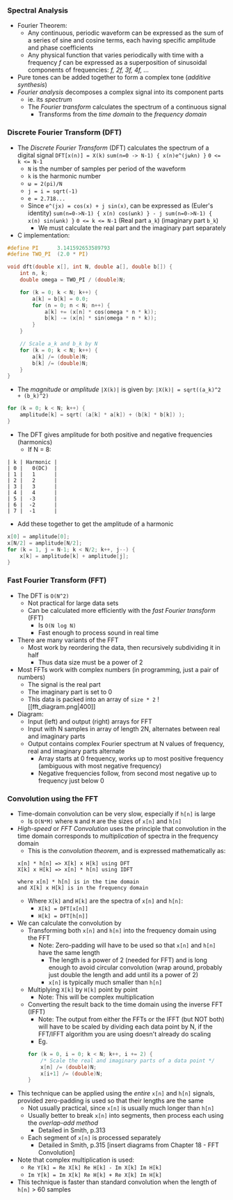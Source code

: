 ### Spectral Analysis
 - Fourier Theorem:
	 - Any continuous, periodic waveform can be expressed as the sum of a series of sine and cosine terms, each having specific amplitude and phase coefficients
	 - Any physical function that varies periodically with time with a frequency *f* can be expressed as a superposition of sinusoidal components of frequencies: *f, 2f, 3f, 4f, ...*
 - Pure tones can be added together to form a complex tone (*additive synthesis*)
 - *Fourier analysis* decomposes a complex signal into its component parts
	 - ie. its *spectrum*
	 - The *Fourier transform* calculates the spectrum of a continuous signal
		 - Transforms from the *time domain* to the *frequency domain*

### Discrete Fourier Transform (DFT)
 - The *Discrete Fourier Transform* (DFT) calculates the spectrum of a digital signal
	`DFT[x(n)] = X(k)`
	`sum(n=0 -> N-1) { x(n)e^(jωkn) }`    `0 <= k <= N-1`
	 - `N` is the number of samples per period of the waveform
	 - `k` is the harmonic number
	 - `ω = 2(pi)/N`
	 - `j = i = sqrt(-1)`
	 - `e = 2.718...`
	 - Since `e^(jx) = cos(x) + j sin(x)`, can be expressed as (Euler's identity)
	   `sum(n=0->N-1) { x(n) cos(ωnk) } - j sum(n=0->N-1) { x(n) sin(ωnk) }`    `0 <= k <= N-1`
	   (Real part `a_k`)                                         (imaginary part `b_k`)
		 - We must calculate the real part and the imaginary part separately
 - C implementation:
```c
#define PI      3.141592653589793
#define TWO_PI  (2.0 * PI)

void dft(double x[], int N, double a[], double b[]) {
	int n, k;
	double omega = TWO_PI / (double)N;

	for (k = 0; k < N; k++) {
		a[k] = b[k] = 0.0;
		for (n = 0; n < N; n++) {
			a[k] += (x[n] * cos(omega * n * k));
			b[k] -= (x[n] * sin(omega * n * k));
		}
	}

	// Scale a_k and b_k by N
	for (k = 0; k < N; k++) {
		a[k] /= (double)N;
		b[k] /= (double)N;
	}
}
```
  - The *magnitude* or *amplitude* `|X(k)|` is given by:
    `|X(k)| = sqrt((a_k)^2 + (b_k)^2)`
```c
for (k = 0; k < N; k++) {
	amplitude[k] = sqrt( (a[k] * a[k]) + (b[k] * b[k]) );
}
```
 - The DFT gives amplitude for both positive and negative frequencies (harmonics)
	 - If N = 8:
```
| k | Harmonic |
| 0 |   0(DC)  |
| 1 |   1      |
| 2 |   2      |
| 3 |   3      |
| 4 |   4      |
| 5 |  -3      |
| 6 |  -2      |
| 7 |  -1      |
```
 - Add these together to get the amplitude of a harmonic
```c
x[0] = amplitude[0];
x[N/2] = amplitude[N/2];
for (k = 1, j = N-1; k < N/2; k++, j--) {
	x[k] = amplitude[k] + amplitude[j];
}
```

### Fast Fourier Transform (FFT)
 - The DFT is `O(N^2)`
	 - Not practical for large data sets
	 - Can be calculated more efficiently with the *fast Fourier transform* (FFT)
		 - Is `O(N log N)`
		 - Fast enough to process sound in real time
 - There are many variants of the FFT
	 - Most work by reordering the data, then recursively subdividing it in half
		 - Thus data size must be a power of 2
 - Most FFTs work with complex numbers (in programming, just a pair of numbers)
	 - The signal is the real part
	 - The imaginary part is set to 0
	 - This data is packed into an array of `size * 2`
![[fft_diagram.png|400]]
 - Diagram:
	 - Input (left) and output (right) arrays for FFT
	 - Input with N samples in array of length 2N, alternates between real and imaginary parts
	 - Output contains complex Fourier spectrum at N values of frequency, real and imaginary parts alternate
		 - Array starts at 0 frequency, works up to most positive frequency (ambiguous with most negative frequency)
		 - Negative frequencies follow, from second most negative up to frequency just below 0

### Convolution using the FFT
 - Time-domain convolution can be very slow, especially if `h[n]` is large
	 - Is `O(N*M)` where `N` and `M` are the sizes of `x[n]` and `h[n]`
 - *High-speed* or *FFT Convolution* uses the principle that convolution in the time domain corresponds to *multiplication* of spectra in the frequency domain
	 - This is the *convolution theorem*, and is expressed mathematically as:
	```
	x[n] * h[n] => X[k] x H[k] using DFT
	X[k] x H[k] => x[n] * h[n] using IDFT
	
	where x[n] * h[n] is in the time domain
	and X[k] x H[k] is in the frequency domain
	```
	 - Where `X[k]` and `H[k]` are the spectra of `x[n]` and `h[n]`:
		 - `X[k] = DFT[x[n]]`
		 - `H[k] = DFT[h[n]]`
 - We can calculate the convolution by
	 - Transforming both `x[n]` and `h[n]` into the frequency domain using the FFT
		 - Note: Zero-padding will have to be used so that `x[n]` and `h[n]` have the same length
			 - The length is a power of 2 (needed for FFT) and is long enough to avoid circular convolution (wrap around, probably just double the length and add until its a power of 2)
			 - `x[n]` is typically much smaller than `h[n]`
	 - Multiplying `X[k]` by `H[k]` point by point
		 - Note: This will be complex multiplication
	 - Converting the result back to the time domain using the inverse FFT (IFFT)
		 - Note: The output from either the FFTs or the IFFT (but NOT both) will have to be scaled by dividing each data point by N, if the FFT/IFFT algorithm you are using doesn't already do scaling
		 - Eg.
		```c
		for (k = 0, i = 0; k < N; k++, i += 2) {
			/* Scale the real and imaginary parts of a data point */
			x[n] /= (double)N;
			x[i+1] /= (double)N;
		}
		```
 - This technique can be applied using the *entire* `x[n]` and `h[n]` signals, provided zero-padding is used so that their lengths are the same
	 - Not usually practical, since `x[n]` is usually much longer than `h[n]`
	 - Usually better to break `x[n]` into segments, then process each using the *overlap-add method*
		 - Detailed in Smith, p.313
	 - Each segment of `x[n]` is processed separately
		 - Detailed in Smith, p.315
[insert diagrams from Chapter 18 - FFT Convolution]
  - Note that complex multiplication is used:
	 - `Re Y[k] = Re X[k] Re H[k] - Im X[k] Im H[k]`
	 - `Im Y[k] = Im X[k] Re H[k] + Re X[k] Im H[k]`
 - This technique is faster than standard convolution when the length of `h[n]` > 60 samples
